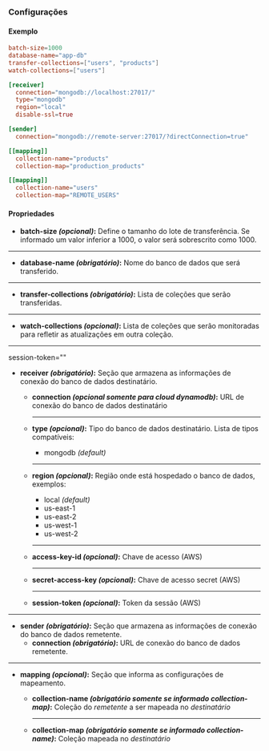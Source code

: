 ### Configurações


#### Exemplo

```toml
batch-size=1000
database-name="app-db"
transfer-collections=["users", "products"]
watch-collections=["users"]

[receiver]
  connection="mongodb://localhost:27017/"
  type="mongodb"
  region="local"
  disable-ssl=true

[sender]
  connection="mongodb://remote-server:27017/?directConnection=true"

[[mapping]]
  collection-name="products"
  collection-map="production_products"

[[mapping]]
  collection-name="users"
  collection-map="REMOTE_USERS"
```


#### Propriedades

- **batch-size _(opcional)_:** Define o tamanho do lote de transferência. Se informado um valor inferior a 1000, o valor será sobrescrito como 1000.

---

- **database-name _(obrigatório)_:** Nome do banco de dados que será transferido.

---

- **transfer-collections _(obrigatório)_:** Lista de coleções que serão transferidas.

---

- **watch-collections _(opcional)_:** Lista de coleções que serão monitoradas para refletir as atualizações em outra coleção.

---

  session-token=""

- **receiver _(obrigatório)_:** Seção que armazena as informações de conexão do banco de dados destinatário.

  - **connection _(opcional somente para cloud dynamodb)_:** URL de conexão do banco de dados destinatário

    ---

  - **type _(opcional)_:** Tipo do banco de dados destinatário. Lista de tipos compatíveis:
    - mongodb _(default)_

    ---

  - **region _(opcional)_:** Região onde está hospedado o banco de dados, exemplos:
    - local _(default)_
    - us-east-1
    - us-east-2
    - us-west-1
    - us-west-2

    ---

  - **access-key-id _(opcional)_:** Chave de acesso (AWS)

    ---

  - **secret-access-key _(opcional)_:** Chave de acesso secret (AWS)

    ---

  - **session-token _(opcional)_:** Token da sessão (AWS)
---

- **sender _(obrigatório)_:** Seção que armazena as informações de conexão do banco de dados remetente.
  - **connection _(obrigatório)_:** URL de conexão do banco de dados remetente.

---

- **mapping _(opcional)_:** Seção que informa as configurações de mapeamento.

  - **collection-name _(obrigatório somente se informado collection-map)_:** Coleção do _remetente_ a ser mapeada no _destinatário_

    ---

  - **collection-map _(obrigatório somente se informado collection-name)_:** Coleção mapeada no _destinatário_